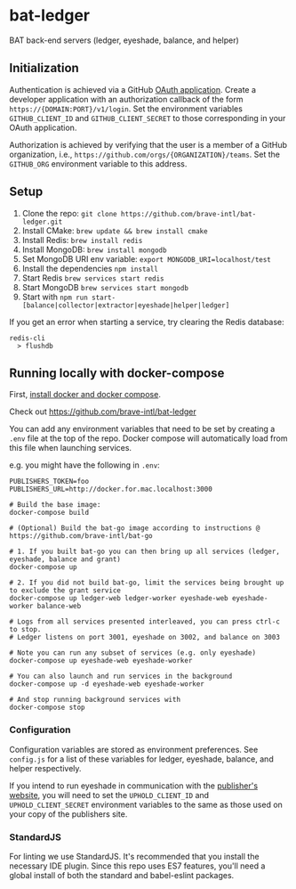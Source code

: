 # bat-ledger
BAT back-end servers (ledger, eyeshade, balance, and helper)

## Initialization
Authentication is achieved via a GitHub [OAuth application](https://github.com/settings/developers). Create a developer application with an authorization callback of the form `https://{DOMAIN:PORT}/v1/login`.  Set the environment variables `GITHUB_CLIENT_ID` and `GITHUB_CLIENT_SECRET` to those corresponding in your OAuth application.

Authorization is achieved by verifying that the user is a member of a GitHub organization, i.e., `https://github.com/orgs/{ORGANIZATION}/teams`.  Set the `GITHUB_ORG` environment variable to this address.

## Setup
1. Clone the repo: `git clone https://github.com/brave-intl/bat-ledger.git`
2. Install CMake: `brew update && brew install cmake`
3. Install Redis: `brew install redis`
4. Install MongoDB: `brew install mongodb`
5. Set MongoDB URI env variable: `export MONGODB_URI=localhost/test`
6. Install the dependencies `npm install`
7. Start Redis `brew services start redis`
8. Start MongoDB `brew services start mongodb`
9. Start with `npm run start-[balance|collector|extractor|eyeshade|helper|ledger]`

If you get an error when starting a service, try clearing the Redis database:
```
redis-cli
  > flushdb
```

## Running locally with docker-compose

First, [install docker and docker compose](https://docs.docker.com/compose/install/).

Check out https://github.com/brave-intl/bat-ledger

You can add any environment variables that need to be set by creating a `.env`
file at the top of the repo. Docker compose will automatically load from this
file when launching services.

e.g. you might have the following in `.env`:
```
PUBLISHERS_TOKEN=foo
PUBLISHERS_URL=http://docker.for.mac.localhost:3000
```

```
# Build the base image:
docker-compose build

# (Optional) Build the bat-go image according to instructions @ https://github.com/brave-intl/bat-go

# 1. If you built bat-go you can then bring up all services (ledger, eyeshade, balance and grant)
docker-compose up

# 2. If you did not build bat-go, limit the services being brought up to exclude the grant service
docker-compose up ledger-web ledger-worker eyeshade-web eyeshade-worker balance-web

# Logs from all services presented interleaved, you can press ctrl-c to stop.
# Ledger listens on port 3001, eyeshade on 3002, and balance on 3003

# Note you can run any subset of services (e.g. only eyeshade)
docker-compose up eyeshade-web eyeshade-worker

# You can also launch and run services in the background
docker-compose up -d eyeshade-web eyeshade-worker

# And stop running background services with
docker-compose stop
```

### Configuration
Configuration variables are stored as environment preferences. See `config.js` for a list of these variables for ledger, eyeshade, balance, and helper respectively.

If you intend to run eyeshade in communication with the [publisher's website](https://github.com/brave-intl/publishers), you will need to set the `UPHOLD_CLIENT_ID` and `UPHOLD_CLIENT_SECRET` environment variables to the same as those used on your copy of the publishers site.

### StandardJS
For linting we use StandardJS. It's recommended that you install the necessary IDE plugin. Since this repo uses ES7 features, you'll need a global install of both the standard and babel-eslint packages.

